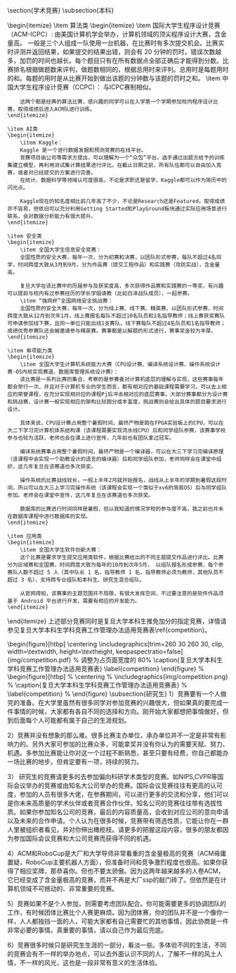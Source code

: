 
\section{学术竞赛}
\subsection{本科}

\begin{itemize}
    \item 算法类
    \begin{itemize}
        \item 国际大学生程序设计竞赛（ACM-ICPC）:
        由美国计算机学会举办，计算机领域的顶尖程序设计大赛，含金量高。
        一般是三个人组成一队使用一台机器，在比赛时有多次提交机会。比赛实时评测并返回结果，如果提交的结果出错，则会有 20 分钟的罚时，错误次数越多，加罚的时间也越长。每个题目只有在所有数据点全部正确后才能得到分数。比赛排名根据做题数来评判，做题数相同的，根据总用时来评判。总用时是每题用时的和。每题的用时是从比赛开始到做出该题的分钟数与该题的罚时之和。
        \item 中国大学生程序设计竞赛（CCPC）：
        与ICPC赛制相似。

        这两个都是经典的算法比赛，感兴趣的同学可以在入学第一个学期参加校内程序设计比赛，取得成绩后进入ACM队进行训练。
    \end{itemize}
    
    \item AI类
    \begin{itemize}
        \item Kaggle：
        Kaggle 是一个进行数据发掘和预测竞赛的在线平台。
        竞赛项目由公司等需求方提出，可以理解为一个“众包”平台。选手通过出题方给予的训练集建立模型，再利用测试集计算结果进行评比。在截止日期之前，所有队伍都可以自由加入竞赛，或者对已经提交的方案进行完善。
        在统计、数据科学等领域认可度很高，不论是求职还是留学，Kaggle都可以作为简历中的闪光点。
        
        Kaggle现在的知名度相比前几年高了不少，不论是Research还是Featured，取得成绩并不容易，但依旧可以充分利用Getting Started和PlayGround板块通过实际应用场景进行联系，会对数据分析能力有很大提升。
    \end{itemize}
    
    \item 安全类
    \begin{itemize}
        \item 全国大学生信息安全竞赛：
        全国性质的安全大赛，每年一次，分为初赛和决赛，以团队形式参赛，每队不超过4名同学，时间跨度大致从3月到9月，分为作品赛（提交工程作品）和实践赛（攻防实战），含金量高。
        
        复旦大学在该比赛中的历届参与及获奖度高，多次获得作品赛和实践赛的一等奖，有兴趣可以提前与校内有过参赛经历的学长学姐请教（比如白泽战队成员），一起参赛。
        \item “强网杯”全国网络安全挑战赛：
        全国性质的安全大赛，每年一次，分为线上赛、线下赛、精英赛，以团队形式参赛，时间跨度大致从12月到次年1月，线上赛报名每队不超过10名队员和1名指导教师；线上赛获奖赛队可申请参加线下赛，且同一单位只能出线1支赛队，线下赛每队不超过4名队员和1名指导教师；成绩优秀参赛队还会被邀请参与精英赛。赛事都是以解题的形式进行，赛事奖金较为丰厚。
    \end{itemize}
    
    \item 单项能力类
    \begin{itemize}
        \item 全国大学生计算机系统能力大赛（CPU设计赛、编译系统设计赛、操作系统设计赛-OS内核实现赛道、数据库管理系统设计赛）：
        该比赛是一系列比赛的集合，考察的是参赛者对计算机底层的理解与实现，这些赛事每年都会举行一次，并且对于计算机专业的学生而言，都有相对应的基础课程需要学习，可以去上相应的荣誉课程，在充分实现相对应的课程Pj后冲击相对应的底层赛事。大部分赛事都分为设计赛和挑战赛，设计赛一般实现相应的架构比较跑分或丰富度，挑战赛则会给出具体的题目要求进行设计。
        
        具体来说，CPU设计赛占用整个暑假时间，最终产物是跑在FPGA实验板上的CPU，可以在大二下学习完计算机体系结构课（该课程需要实现流水线CPU）后和同学组队参赛，该赛事学校参与也较为活跃，老师也会在课上进行宣传，几年前也有团队拿过冠军。

        编译系统赛事占用整个暑假时间，最终产物是一个编译器，可以在大三下学习完编译原理（该课程中会实现一个助教设计的语言的编译器）后和同学组队参加，老师同样会在课堂中组织，这几年复旦在该赛道也多次获奖。

        操作系统的比赛战线较长，一般上半年2月就开始报名，战线从上半年的学期到暑假这段时间，所以可以在大三上学习完操作系统（该课程会实现一个类似于xv6的简易OS）后与同学组队参加。老师会在课堂中宣传，这几年复旦在该赛道也多次获奖。

        数据库的比赛进行时间同样是暑假，但以我知道的情况学校的参与度不高，我之前也并未在数据库课程中进行数据库的实现。
    \end{itemize}
    
    \item 应用类
    \begin{itemize}
        \item 全国大学生软件创新大赛：
        这个比赛是要求学生提交应用类软件，根据比赛给出的不同主题提交作品进行评比。比赛分为区域赛和全国赛，时间跨度大致为每年的10月到次年5月， 以组队报名形成参赛，每个参赛队人数不超过 5 人（其中队长 1 名，指导教师 1 名，指导教师必须为教师，其他队员不超过 3 名），支持跨专业组队和本科生、研究生混合组队。

        从官网得知，该赛事的主题范围并不局限，有很大发挥空间，不过要注意的是软件作品须基于 Android 平台进行开发，需要有相应的开发能力。
    \end{itemize}    
\end{itemize}
上述部分竞赛同时是复旦大学本科生推免加分的指定竞赛，详情请参见复旦大学本科生学科竞赛工作管理办法适用竞赛表\ref{competition}。

\begin{figure}[htbp]
    \centering
    \includegraphics[trim=260 30 260 30, clip, width=\textwidth, height=\textheight, keepaspectratio=false]{img/competition.pdf}  % 调整为占页面宽度的 80%
    \caption{复旦大学本科生学科竞赛工作管理办法适用竞赛表}
    \label{competition}
\end{figure}
% \begin{figure}[htbp]
%     \centering
%     \includegraphics{img/competition.png}
%     \caption{复旦大学本科生学科竞赛工作管理办法适用竞赛表}
%     \label{competition}
% \end{figure} 
\subsection{研究生}
1）竞赛要有一个人做完的准备。在大学里虽然有很多同学对参加竞赛的兴趣很大，但如果真的要完成一件事情的时候，大家都有各自不同的选择和方向。刚开始大家都想把事情做好，但到后面每个人可能都有属于自己的生涯规划。


2）竞赛并没有想象的那么难。很多比赛主办单位，承办单位并不一定是非常有影响力的。另外大家可参加的比赛众多，可能拿奖并没有你认为的需要天赋、努力、机遇。多参加比赛能让你对这一个过程不断熟悉，甚至只要有经费，你自己都能办一场比赛的地步。但肯定要有一项，持续的努力。


3） 研究生的竞赛请更多的去参加偏向科研学术类型的竞赛。如NIPS,CVPR等国际会议举办的竞赛或由知名大公司举办的竞赛。国际会议竞赛往往有更高的认可度，参加的人员有很多大佬，在参赛期间，可以进行更多的交流和分享，他们可以是你未来高质量的学术伙伴或者竞赛合作伙伴。知名公司的竞赛往往带有选拔性质。如果你参加知名公司的竞赛，最后的内容质量高，会收到对应公司的意向申请以及未来的合作申请。个人认为在很多时候，竞赛带有筛选性质，它能让你在一群人里被组织者看见，并对你伸出橄榄枝。请更多的把握这段内容，很多的朋友都因为参加国际会议竞赛和大公司竞赛而获得不同的机遇。

4）ACM和RoboCup是大厂和大学导师非常看重的含金量极高的竞赛（ACM毋庸置疑，RoboCup主要机器人方面），但准备时间和竞争激烈程度也很高。如果你获得了相应奖牌，那恭喜你。但也不要太骄傲。因为这两年越来越多的人卷ACM，它已经变成了含金量极高的竞赛，而并不再是大厂ssp的敲门砖了。但依然是在计算机领域不可撼动的、非常重要的竞赛。

5）竞赛如果不是个人参加，则需要考虑团队配合。你可能需要更多的协调团队的工作，有时候团体比赛比个人赛更麻烦。因为团体赛，你的团队并不是一个像你一样，人人都独挡一面的人，可能大家都有自己需要忙的其他事情，因此协商是一件非常必要的事情。真重要的事情，请以自己作为最后兜底。

6）竞赛很多时候只是研究生生涯的一部分，看淡一些。多体验不同的生活，不同的竞赛会有不一样的举办地点，可以去外面认识不同的人，了解不一样的风土人情，不一样的风光，这也是一段非常有意义的生活体验。